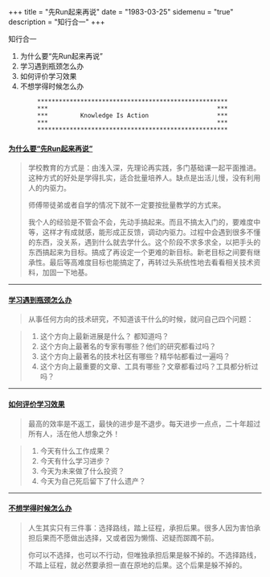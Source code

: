 +++
title = "先Run起来再说"
date = "1983-03-25"
sidemenu = "true"
description = "知行合一"
+++

知行合一 

1. 为什么要“先Run起来再说”
2. 学习遇到瓶颈怎么办
3. 如何评价学习效果
4. 不想学得时候怎么办

```
		*****************************************************
		***                                               ***
		***         Knowledge Is Action                   ***
		***                                               ***
		*****************************************************
```

#### [为什么要“先Run起来再说”](https://weibo.com/1401527553/Hz2wHelol)  

>学校教育的方式是：由浅入深，先理论再实践，多门基础课一起平面推进。这种方式的好处是学得扎实，适合批量培养人。缺点是出活儿慢，没有利用人的内驱力。
>
>师傅带徒弟或者自学的情况下就不一定要按批量教学的方式来。
>
>我个人的经验是不管会不会，先动手搞起来。而且不搞太入门的，要难度中等，这样才有成就感，能形成正反馈，调动内驱力。过程中会遇到很多不懂的东西，没关系，遇到什么就去学什么。这个阶段不求多求全，以把手头的东西搞起来为目标。搞成了再设定一个更难的新目标。新老目标之间要有继承性。最后等高难度目标也能搞定了，再转过头系统性地去看看相关技术资料，加固一下地基。

--- 

#### [学习遇到瓶颈怎么办](https://weibo.com/1401527553/GEUUAeq3Z)  

>从事任何方向的技术研究，不知道该干什么的时候，就问自己四个问题：

>1. 这个方向上最新进展是什么？ 都知道吗？
>2. 这个方向上最著名的专家有哪些？他们的研究都看过吗？
>3. 这个方向上最著名的技术社区有哪些？精华帖都看过一遍吗？
>4. 这个方向上最重要的文章、工具有哪些？文章都看过吗？工具都分析过吗？

---

#### [如何评价学习效果](http://www.weibo.com/1676664091/H5MH99JlV)  

>最高的效率是不返工，最快的进步是不退步。每天进步一点点，二十年超过所有人，活在他人想象之外！  

>1. 今天有什么工作成果？  
>2. 今天有什么学习进步？  
>3. 今天为未来做了什么投资？  
>4. 今天为自己死后留下了什么遗产？  

---

#### [不想学得时候怎么办](https://weibo.com/1401527553/HvNa1x0IQ?type=comment#_rnd1583717761854)  

>人生其实只有三件事：选择路线，踏上征程，承担后果。很多人因为害怕承担后果而不愿做出选择，又或者因为懒惰、迟疑而踯躅不前。
>
>你可以不选择，也可以不行动，但唯独承担后果是躲不掉的。不选择路线，不踏上征程，就必然要承担一直在原地的后果。这个后果是躲不掉的。 ​​​​
